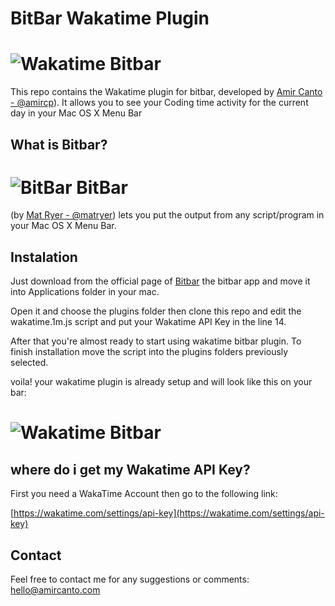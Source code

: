 # BitBar Wakatime Plugin 

# ![Wakatime Bitbar](https://amircanto.com/assets/wakatime/bitbar.png)

This repo contains the Wakatime plugin for bitbar, developed by [Amir Canto - @amircp](https://twitter.com/amircp)). 
It allows you to see your Coding time activity for the current day in your Mac OS X Menu Bar

## What is Bitbar?

# ![BitBar](https://github.com/matryer/bitbar/raw/master/Docs/bitbar-32.png) BitBar 
(by [Mat Ryer - @matryer](https://twitter.com/matryer)) lets you put the output from any script/program in your Mac OS X Menu Bar.

## Instalation

Just download from the official page of [Bitbar](https://getbitbar.com) the bitbar app and move it into Applications folder in your mac.

Open it and choose the plugins folder then clone this repo and edit the wakatime.1m.js script and put your Wakatime API Key in the line 14.

After that you're almost ready to start using wakatime bitbar plugin. 
To finish installation move the script into the plugins folders previously selected.

voila! your wakatime plugin is already setup and will look like this on your bar:

# ![Wakatime Bitbar](https://amircanto.com/assets/wakatime/bitbar.png)

## where do i get my Wakatime API Key?

First you need a WakaTime Account then go to the following link:

[https://wakatime.com/settings/api-key](https://wakatime.com/settings/api-key) 

## Contact

Feel free to contact me for any suggestions or comments: [hello@amircanto.com](hello@amircanto.com)

